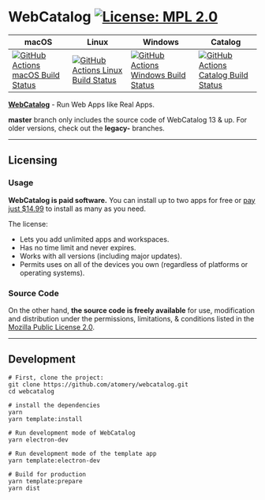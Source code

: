 # WebCatalog [![License: MPL 2.0](https://img.shields.io/badge/License-MPL%202.0-brightgreen.svg)](LICENSE)

|macOS|Linux|Windows|Catalog|
|---|---|---|---|
|[![GitHub Actions macOS Build Status](https://github.com/atomery/webcatalog/workflows/macOS/badge.svg)](https://github.com/atomery/webcatalog/actions?query=workflow%3AmacOS)|[![GitHub Actions Linux Build Status](https://github.com/atomery/webcatalog/workflows/Linux/badge.svg)](https://github.com/atomery/webcatalog/actions?query=workflow%3ALinux)|[![GitHub Actions Windows Build Status](https://github.com/atomery/webcatalog/workflows/Windows/badge.svg)](https://github.com/atomery/webcatalog/actions?query=workflow%3AWindows)|[![GitHub Actions Catalog Build Status](https://github.com/atomery/webcatalog/workflows/Catalog/badge.svg)](https://github.com/atomery/webcatalog/actions?query=workflow%3ACatalog)|


**[WebCatalog](https://webcatalogapp.com)** - Run Web Apps like Real Apps.

**master** branch only includes the source code of WebCatalog 13 & up. For older versions, check out the **legacy-** branches.

---

## Licensing
### Usage
**WebCatalog is paid software.** You can install up to two apps for free or [pay just $14.99](https://webcatalog.onfastspring.com/webcatalog-lite) to install as many as you need.

The license:
- Lets you add unlimited apps and workspaces.
- Has no time limit and never expires.
- Works with all versions (including major updates).
- Permits uses on all of the devices you own (regardless of platforms or operating systems).

### Source Code
On the other hand, **the source code is freely available** for use, modification and distribution under the permissions, limitations, & conditions listed in the [Mozilla Public License 2.0](LICENSE).

---

## Development
```
# First, clone the project:
git clone https://github.com/atomery/webcatalog.git
cd webcatalog

# install the dependencies
yarn
yarn template:install

# Run development mode of WebCatalog
yarn electron-dev

# Run development mode of the template app
yarn template:electron-dev

# Build for production
yarn template:prepare
yarn dist
```
